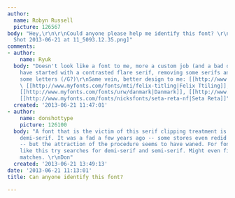 ```yaml
---
author:
  name: Robyn Russell
  picture: 126567
body: "Hey,\r\n\r\nCould anyone please help me identify this font? \r\n\r\nThanks,\r\nRobyn\r\n\r\n[img:sites/default/files/old-images/Screen
  Shot 2013-06-21 at 11_5093.12.35.png]"
comments:
- author:
    name: Ryuk
  body: "Doesn't look like a font to me, more a custom job (and a bad one). It may
    have started with a contrasted flare serif, removing some serifs and rebuilding
    some letters (/G?)\r\nSame vein, better design to me: [[http://www.myfonts.com/fonts/marksimonson/goldenbook|Goldenbook]],
    \ [[http://www.myfonts.com/fonts/mti/felix-titling|Felix Ttiling]], [[http://www.myfonts.com/fonts/castletype/shango|Shango]],
    [[http://www.myfonts.com/fonts/urw/danmark|Danmark]], [[http://www.myfonts.com/fonts/garagefonts/clarice|Clarice]],
    [[http://www.myfonts.com/fonts/nicksfonts/seta-reta-nf|Seta Reta]]"
  created: '2013-06-21 11:47:01'
- author:
    name: donshottype
    picture: 126100
  body: "A font that is the victim of this serif clipping treatment is sometimes called
    demi-serif. It was a fad a few years ago -- some stores even redid their logos
    -- but the attraction of the procedure seems to have waned. For fonts that look
    like this try searches for demi-serif and semi-serif. Might even find one that
    matches. \r\nDon"
  created: '2013-06-21 13:49:13'
date: '2013-06-21 11:13:01'
title: Can anyone identify this font?

---
```

